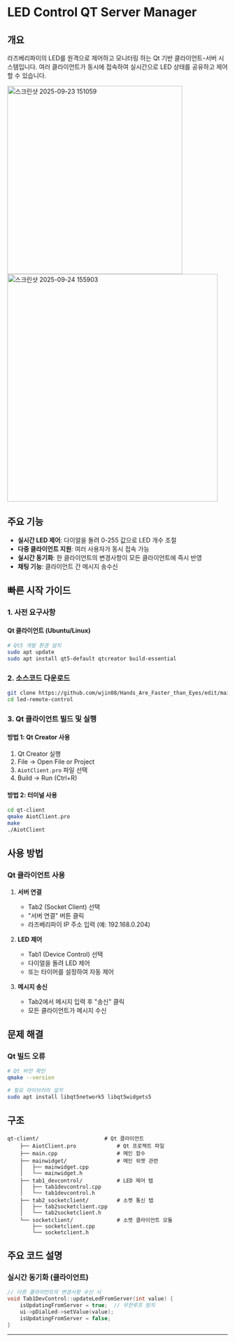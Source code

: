 # LED Control QT Server Manager

## 개요
라즈베리파이의 LED를 원격으로 제어하고 모니터링 하는 Qt 기반 클라이언트-서버 시스템입니다. 여러 클라이언트가 동시에 접속하여 실시간으로 LED 상태를 공유하고 제어할 수 있습니다.

<img width="400" height="429" alt="스크린샷 2025-09-23 151059" src="https://github.com/user-attachments/assets/3d09f242-72fa-4dd0-bbda-0435dda5d991" /> 

<img width="481" height="519" alt="스크린샷 2025-09-24 155903" src="https://github.com/user-attachments/assets/5f80875e-56dc-4218-9f5c-7535873add10" />



## 주요 기능
- **실시간 LED 제어**: 다이얼을 돌려 0-255 값으로 LED 개수 조절
- **다중 클라이언트 지원**: 여러 사용자가 동시 접속 가능
- **실시간 동기화**: 한 클라이언트의 변경사항이 모든 클라이언트에 즉시 반영
- **채팅 기능**: 클라이언트 간 메시지 송수신


## 빠른 시작 가이드

### 1. 사전 요구사항

#### Qt 클라이언트 (Ubuntu/Linux)
```bash
# Qt5 개발 환경 설치
sudo apt update
sudo apt install qt5-default qtcreator build-essential
```

### 2. 소스코드 다운로드
```bash
git clone https://github.com/wjin08/Hands_Are_Faster_than_Eyes/edit/main/src/qt.git
cd led-remote-control
```

### 3. Qt 클라이언트 빌드 및 실행

#### 방법 1: Qt Creator 사용
1. Qt Creator 실행
2. File → Open File or Project
3. `AiotClient.pro` 파일 선택
4. Build → Run (Ctrl+R)

#### 방법 2: 터미널 사용
```bash
cd qt-client
qmake AiotClient.pro
make
./AiotClient
```


## 사용 방법

### Qt 클라이언트 사용
1. **서버 연결**
   - Tab2 (Socket Client) 선택
   - "서버 연결" 버튼 클릭
   - 라즈베리파이 IP 주소 입력 (예: 192.168.0.204)

2. **LED 제어**
   - Tab1 (Device Control) 선택
   - 다이얼을 돌려 LED 제어
   - 또는 타이머를 설정하여 자동 제어

3. **메시지 송신**
   - Tab2에서 메시지 입력 후 "송신" 클릭
   - 모든 클라이언트가 메시지 수신

## 문제 해결


### Qt 빌드 오류
```bash
# Qt 버전 확인
qmake --version

# 필요 라이브러리 설치
sudo apt install libqt5network5 libqt5widgets5
```

## 구조
```
qt-client/                     # Qt 클라이언트
    ├── AiotClient.pro             # Qt 프로젝트 파일
    ├── main.cpp                   # 메인 함수
    ├── mainwidget/                # 메인 위젯 관련
    │   ├── mainwidget.cpp
    │   └── mainwidget.h
    ├── tab1_devcontrol/           # LED 제어 탭
    │   ├── tab1devcontrol.cpp
    │   └── tab1devcontrol.h
    ├── tab2_socketclient/         # 소켓 통신 탭
    │   ├── tab2socketclient.cpp
    │   └── tab2socketclient.h
    └── socketclient/              # 소켓 클라이언트 모듈
        ├── socketclient.cpp
        └── socketclient.h

```

## 주요 코드 설명

### 실시간 동기화 (클라이언트)
```cpp
// 다른 클라이언트의 변경사항 수신 시
void Tab1DevControl::updateLedFromServer(int value) {
    isUpdatingFromServer = true;  // 무한루프 방지
    ui->pDialLed->setValue(value);
    isUpdatingFromServer = false;
}
```

---
